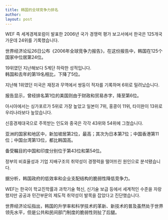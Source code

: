 ```yaml
---
title: 韩国的全球竞争力排名 
author:
layout: post
---
```

<p>WEF 즉 세계경제포럼이 발표한 2006년 국가 경쟁력 평가 보고서에서 한국은 125개국 가운데 24위를 기록했습니다.</p>
<p>世界经济论坛26日公布《2006年全球竞争力报告》，在这份报告中，韩国在125个国家中位居第24位。</p>
<p>19위였던 지난해보다 5계단 하락한 성적입니다.<br />
韩国和去年的第19名相比，下降了5位。</p>
<p>지난해 1위였던 미국은 재정과 무역에서 쌍둥이 적자를 기록하며 6위로 밀려났습니다.</p>
<p>报告显示，曾经排名第1位的美国则由于财政和贸易赤字，降至第6位。</p>
<p>아시아에서는 싱가포르가 5위로 가장 높았고 일본이 7위, 홍콩이 11위, 타이완이 13위로 우리나라보다 높았습니다.</p>
<p>신흥경제대국으로 주목받는 인도와 중국은 각각 43위와 54위에 그쳤습니다.</p>
<p>亚洲的国家和地区中，新加坡居第2位，最高；其次为日本第7位；中国香港第11位；中国台湾第13位，都比韩国高。</p>
<p>备受瞩目的中国和印度分别位于第43位和第54位。</p>
<p>정부의 비효율성과 기업 지배구조의 취약성이 경쟁력을 떨어뜨린 원인으로 분석됐습니다.</p>
<p>据分析，韩国政府的低效率和企业支配结构的脆弱性降低竞争力。</p>
<p>WEF는 한국이 학교진학률과 과학기술 혁신, 신기술 보급 등에서 세계적인 수준을 자랑했지만 공공과 민간부문의 제도적 취약성이 발목을 잡았다고 진단했습니다.</p>
<p>世界经济论坛指出，韩国的升学率和科学技术的革新、新技术的普及虽然处于世界领先水平，但是公共和民间部门制度的脆弱性则扯了后腿。</p>
